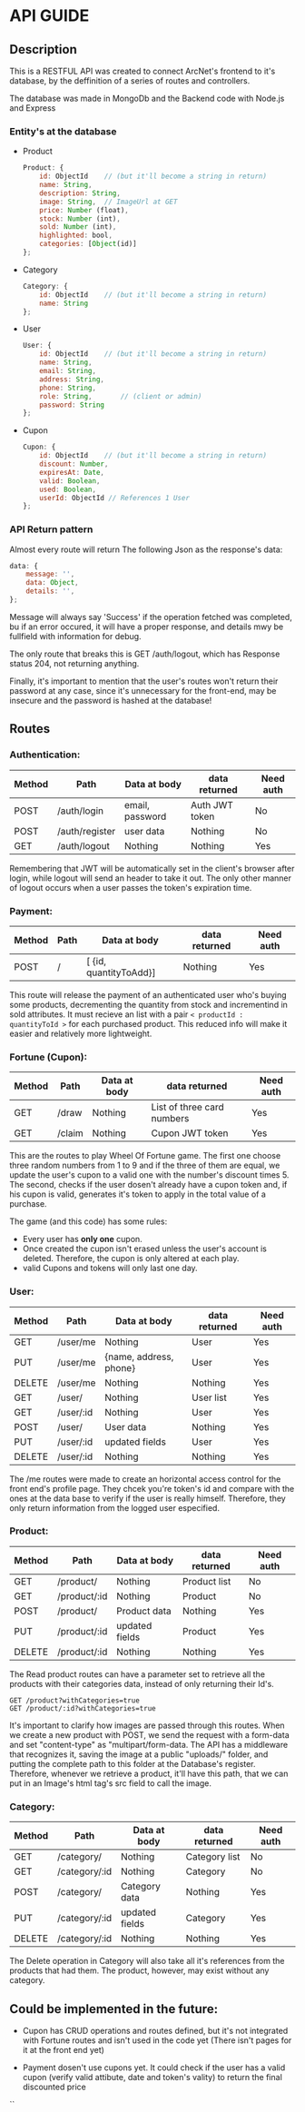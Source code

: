 # API GUIDE

## Description

This is a RESTFUL API was created to connect ArcNet's frontend to it's database, by the deffinition of a series of routes and controllers.

The database was made in MongoDb and the Backend code with Node.js and Express

### Entity's at the database

- Product

    ```js
    Product: {
        id: ObjectId    // (but it'll become a string in return)
        name: String,
        description: String,
        image: String,  // ImageUrl at GET
        price: Number (float),
        stock: Number (int),
        sold: Number (int),
        highlighted: bool,
        categories: [Object(id)]
    };
    ```

- Category

    ```js
    Category: {
        id: ObjectId    // (but it'll become a string in return)
        name: String
    };
    ```

- User

    ```js
    User: {
        id: ObjectId    // (but it'll become a string in return)
        name: String,
        email: String,
        address: String,
        phone: String,
        role: String,       // (client or admin)
        password: String
    };
    ```

- Cupon

    ```js
    Cupon: {
        id: ObjectId    // (but it'll become a string in return)
        discount: Number,
        expiresAt: Date,
        valid: Boolean,
        used: Boolean,
        userId: ObjectId // References 1 User
    };
    ```

### API Return pattern

Almost every route will return The following Json as the response's data:

```js
data: {
    message: '',
    data: Object,
    details: '',
};
```

Message will always say 'Success' if the operation fetched was completed, bu if an error occured, it will have a proper response, and details mwy be fullfield with information for debug.

The only route that breaks this is GET /auth/logout, which has Response status 204, not returning anything.

Finally, it's important to mention that the user's routes won't return their password at any case, since it's unnecessary for the front-end, may be insecure and the password is hashed at the database!


## Routes

### Authentication:

| Method | Path | Data at body | data returned | Need auth |
|--------|------|--------------|---------------|-----------|
| POST   | /auth/login | email, password | Auth JWT token | No |
| POST   | /auth/register | user data | Nothing | No |
| GET    | /auth/logout | Nothing | Nothing | Yes |

Remembering that JWT will be automatically set in the client's browser after login, while logout will send an header to take it out. The only other manner of logout occurs when a user passes the token's expiration time.

### Payment:

| Method | Path | Data at body | data returned | Need auth |
|--------|------|--------------|---------------|-----------|
| POST   | / | [ {id, quantityToAdd}] | Nothing | Yes |

This route will release the payment of an authenticated user who's buying some products, decrementing the quantity from stock and incrementind in sold attributes. It must recieve an list with a pair ```< productId : quantityToId >``` for each purchased product. This reduced info will make it easier and relatively more lightweight.

### Fortune (Cupon):

| Method | Path | Data at body | data returned | Need auth |
|--------|------|--------------|---------------|-----------|
| GET    | /draw | Nothing | List of three card numbers | Yes |
| GET    | /claim | Nothing | Cupon JWT token | Yes |

This are the routes to play Wheel Of Fortune game. The first one choose three random numbers from 1 to 9 and if the three of them are equal, we update the user's cupon to a valid one with the number's discount times 5. The second, checks if the user dosen't already have a cupon token and, if his cupon is valid, generates it's token to apply in the total value of a purchase.

The game (and this code) has some rules:
- Every user has **only one** cupon.
- Once created the cupon isn't erased unless the user's account is deleted. Therefore, the cupon is only altered at each play.
- valid Cupons and tokens will only last one day.

### User:

| Method | Path | Data at body | data returned | Need auth |
|--------|------|--------------|---------------|-----------|
| GET    | /user/me | Nothing | User | Yes |
| PUT    | /user/me | {name, address, phone} | User | Yes |
| DELETE | /user/me | Nothing | Nothing | Yes |
| GET    | /user/ | Nothing | User list | Yes |
| GET    | /user/:id | Nothing | User | Yes |
| POST   | /user/ | User data | Nothing | Yes |
| PUT    | /user/:id | updated fields | User | Yes |
| DELETE | /user/:id | Nothing | Nothing | Yes |

The /me routes were made to create an horizontal access control for the front end's profile page. They chcek you're token's id and compare with the ones at the data base to verify if the user is really himself. Therefore, they only return information from the logged user especified.

### Product:

| Method | Path | Data at body | data returned | Need auth |
|--------|------|--------------|---------------|-----------|
| GET    | /product/ | Nothing | Product list | No |
| GET    | /product/:id | Nothing | Product | No |
| POST   | /product/ | Product data | Nothing | Yes |
| PUT    | /product/:id | updated fields | Product | Yes |
| DELETE | /product/:id | Nothing | Nothing | Yes |

The Read product routes can have a parameter set to retrieve all the products with their categories data, instead of only returning their Id's.

```
GET /product?withCategories=true
GET /product/:id?withCategories=true
```

It's important to clarify how images are passed through this routes. When we create a new product with POST, we send the request with a form-data and set "content-type" as "multipart/form-data. The API has a middleware that recognizes it, saving the image at a public "uploads/" folder, and putting the complete path to this folder at the Database's register. Therefore, whenever we retrieve a product, it'll have this path, that we can put in an Image's html tag's src field to call the image.


### Category:

| Method | Path | Data at body | data returned | Need auth |
|--------|------|--------------|---------------|-----------|
| GET    | /category/ | Nothing | Category list | No |
| GET    | /category/:id | Nothing | Category | No |
| POST   | /category/ | Category data | Nothing | Yes |
| PUT    | /category/:id | updated fields | Category | Yes |
| DELETE | /category/:id | Nothing | Nothing | Yes |

The Delete operation in Category will also take all it's references from the products
that had them. The product, however, may exist without any category.

## Could be implemented in the future:

* Cupon has CRUD operations and routes defined, but it's not integrated with Fortune routes and isn't used in the code yet (There isn't pages for it at the front end yet)

* Payment dosen't use cupons yet. It could check if the user has a valid cupon (verify valid attibute, date and token's vality) to return the final discounted price

``